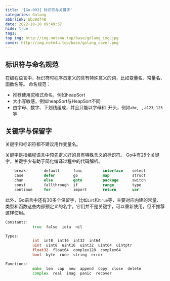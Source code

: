 ```yaml
---
title: '[Go-003] 标识符与关键字'
categories: Golang
abbrlink: bb39df48
date: 2022-10-18 09:49:37
hide: true
tags:
top_img: http://img.note4u.top/base/golang_img.jpg
cover: http://img.note4u.top/base/golang_cover.png
---
```


## 标识符与命名规范
在编程语言中，标识符时程序员定义的具有特殊意义的词，比如变量名、常量名、函数名等。
命名规范：
- 推荐使用驼峰式命名，例如heapSort
- 大小写敏感，例如heapSort与HeapSort不同
- 由字母、数字、下划线组成，并且只能以字母和`_`开头，例如`abc`, `_`, `a123`, `123`等

## 关键字与保留字
关键字和标识符都不建议用作变量名。

关键字是指编程语言中预先定义好的具有特殊含义的标识符。
Go中有25个关键字，关键字少有助于简化编译过程中的代码解析。
``` go
    break        default      func         interface    select
    case         defer        go           map          struct
    chan         else         goto         package      switch
    const        fallthrough  if           range        type
    continue     for          import       return       var
```

此外，Go语言中还有30多个保留字，比如`int`和`true`等，主要对应内建的常量、类型和函数这些内部预定义的名字。它们并不是关键字，可以重新使用，但不推荐这样使用。
``` go
Constants:
            true  false  iota  nil

Types:
            int  int8  int16  int32  int64
            uint  uint8  uint16  uint32  uint64  uintptr
            float32  float64  complex128  complex64
            bool  byte  rune  string  error

Functions:
            make  len  cap  new  append  copy  close  delete
            complex  real  imag  panic  recover
```
